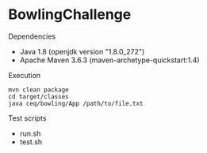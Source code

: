 # BowlingChallenge

Dependencies
- Java 1.8 (openjdk version "1.8.0_272")
- Apache Maven 3.6.3 (maven-archetype-quickstart:1.4)

Execution

	mvn clean package
	cd target/classes
	java ceq/bowling/App /path/to/file.txt

Test scripts
- run.sh
- test.sh
